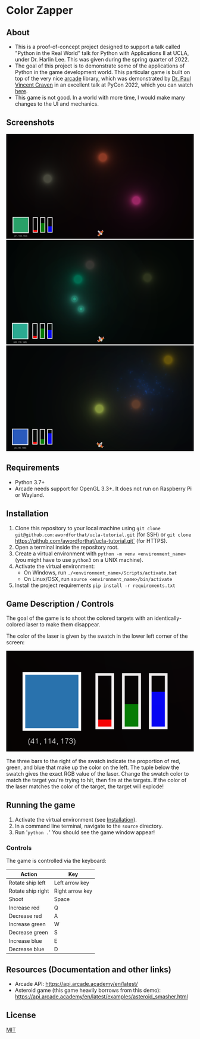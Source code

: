 # Color Zapper

## About 

* This is a proof-of-concept project designed to support a talk called "Python in the Real World" talk for Python with Applications II at UCLA, under Dr. Harlin Lee. This was given during the spring quarter of 2022. 
* The goal of this project is to demonstrate some of the applications of Python in the game development world. This particular game is built on top of the very nice [arcade](https://api.arcade.academy/en/latest/) library, which was demonstrated by [Dr. Paul Vincent Craven](https://simpson.edu/about-simpson-college/faculty-and-staff/paul-vincent-craven) in an excellent talk at PyCon 2022, which you can watch [here](https://www.youtube.com/watch?v=DAWHMHMPVHU).
* This game is not good. In a world with more time, I would make many changes to the UI and mechanics.


## Screenshots
![Screen Shot 1](./screenshots/screencap_1.png)
![Screen Shot With Lasers](./screenshots/screencap_2.png)
![Screen Shot With Explosion](./screenshots/screencap_3.png)


## Requirements
* Python 3.7+
* Arcade needs support for OpenGL 3.3+. It does not run on Raspberry Pi or Wayland.

## Installation

1. Clone this repository to your local machine using `git clone git@github.com:awordforthat/ucla-tutorial.git` (for SSH) or `git clone `https://github.com/awordforthat/ucla-tutorial.git` (for HTTPS). 
2. Open a terminal inside the repository root.
3. Create a virtual environment with `python -m venv <environment_name>` (you might have to use `python3` on a UNIX machine).
4. Activate the virtual environment:
    * On Windows, run `./<environment_name>/Scripts/activate.bat`
    * On Linux/OSX, run `source <environment_name>/bin/activate`
5. Install the project requirements `pip install -r requirements.txt`


## Game Description / Controls
The goal of the game is to shoot the colored targets with an identically-colored laser to make them disappear. 

The color of the laser is given by the swatch in the lower left corner of the screen: 

![Color swatches](./screenshots/color_indicators.png)

The three bars to the right of the swatch indicate the proportion of red, green, and blue that make up the color on the left. The tuple below the swatch gives the exact RGB value of the laser. Change the swatch color to match the target you're trying to hit, then fire at the targets. If the color of the laser matches the color of the target, the target will explode!

## Running the game
1. Activate the virtual environment (see [Installation](#installation)).
2. In a command line terminal, navigate to the `source` directory.
3. Run '`python .`' You should see the game window appear!


### Controls

The game is controlled via the keyboard:

| Action | Key |
| ------ | --- |
| Rotate ship left | Left arrow key |
| Rotate ship right | Right arrow key |
| Shoot | Space |
| Increase red | Q |
| Decrease red | A |
| Increase green | W |
| Decrease green | S |
| Increase blue | E |
| Decrease blue | D |


## Resources (Documentation and other links)

* Arcade API: https://api.arcade.academy/en/latest/
* Asteroid game (this game heavily borrows from this demo): https://api.arcade.academy/en/latest/examples/asteroid_smasher.html


## License

[MIT](https://opensource.org/licenses/MIT)

